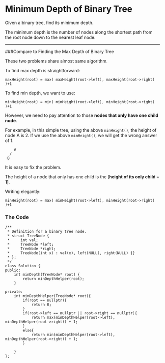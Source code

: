 # Minimum Depth of Binary Tree


Given a binary tree, find its minimum depth.

The minimum depth is the number of nodes along the shortest path from the root node down to the nearest leaf node.




---


###Compare to Finding the Max Depth of Binary Tree

These two problems share almost same algorithm. 

To find max depth is straightforward: 

```maxHeight(root) = max( maxHeight(root->left), maxHeight(root->right) )+1```

To find min depth, we want to use:

```minHeight(root) = min( minHeight(root->left), minHeight(root->right) )+1```

However, we need to pay attention to those **nodes that only have one child node**.

For example, in this simple tree, using the above ```minHeight()```, the height of node A is 2. If we use the above ```minHeight()```, we will get the wrong answer of 1.

```
    A
  /   
 B
```
It is easy to fix the problem.

The height of a node that only has one child is the [**height of its only child + 1**].

Writing elegantly: 

```minHeight(root) = max( minHeight(root->left), minHeight(root->right) )+1```


### The Code

```
/**
 * Definition for a binary tree node.
 * struct TreeNode {
 *     int val;
 *     TreeNode *left;
 *     TreeNode *right;
 *     TreeNode(int x) : val(x), left(NULL), right(NULL) {}
 * };
 */
class Solution {
public:
    int minDepth(TreeNode* root) {
        return minDepthHelper(root);
    }
    
private:
    int minDepthHelper(TreeNode* root){
        if(root == nullptr){
            return 0;
        }
        if(root->left == nullptr || root->right == nullptr){
            return max(minDepthHelper(root->left), minDepthHelper(root->right)) + 1;
        }
        else{
            return min(minDepthHelper(root->left), minDepthHelper(root->right)) + 1;
        }
        
    }
};
```